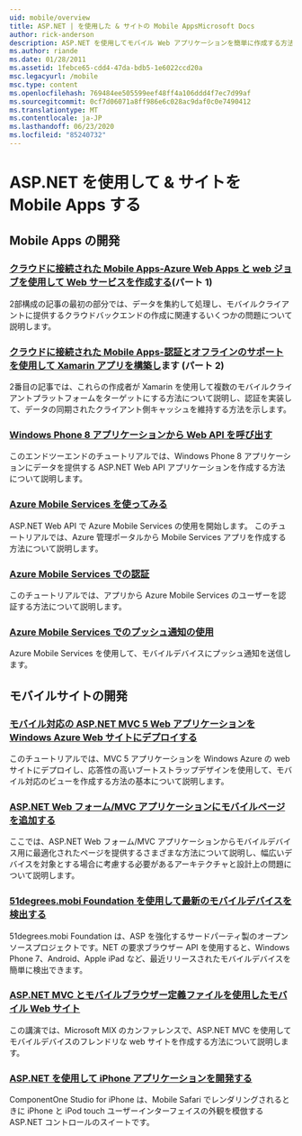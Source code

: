 ```yaml
---
uid: mobile/overview
title: ASP.NET | を使用した & サイトの Mobile AppsMicrosoft Docs
author: rick-anderson
description: ASP.NET を使用してモバイル Web アプリケーションを簡単に作成する方法について説明します。
ms.author: riande
ms.date: 01/28/2011
ms.assetid: 1febce65-cdd4-47da-bdb5-1e6022ccd20a
msc.legacyurl: /mobile
msc.type: content
ms.openlocfilehash: 769484ee505599eef48ff4a106ddd4f7ec7d99af
ms.sourcegitcommit: 0cf7d06071a8ff986e6c028ac9daf0c0e7490412
ms.translationtype: MT
ms.contentlocale: ja-JP
ms.lasthandoff: 06/23/2020
ms.locfileid: "85240732"
---
```

# <a name="mobile-apps--sites-with-aspnet"></a>ASP.NET を使用して & サイトを Mobile Apps する

## <a name="develop-mobile-apps"></a>Mobile Apps の開発

### <a name="cloud-connected-mobile-apps---create-a-web-service-with-azure-web-apps-and-webjobspart-1"></a>[クラウドに接続された Mobile Apps-Azure Web Apps と web ジョブを使用して Web サービスを作成する](https://msdn.microsoft.com/magazine/mt185572)(パート 1)

2部構成の記事の最初の部分では、データを集約して処理し、モバイルクライアントに提供するクラウドバックエンドの作成に関連するいくつかの問題について説明します。

### <a name="cloud-connected-mobile-apps---build-a-xamarin-app-with-authentication-and-offline-supportpart-2"></a>[クラウドに接続された Mobile Apps-認証とオフラインのサポートを使用して Xamarin アプリを構築し](https://msdn.microsoft.com/magazine/mt422581.aspx)ます (パート 2)

2番目の記事では、これらの作成者が Xamarin を使用して複数のモバイルクライアントプラットフォームをターゲットにする方法について説明し、認証を実装して、データの同期されたクライアント側キャッシュを維持する方法を示します。

### <a name="calling-web-api-from-a-windows-phone-8-application"></a>[Windows Phone 8 アプリケーションから Web API を呼び出す](../web-api/overview/mobile-clients/calling-web-api-from-a-windows-phone-8-application.md)

このエンドツーエンドのチュートリアルでは、Windows Phone 8 アプリケーションにデータを提供する ASP.NET Web API アプリケーションを作成する方法について説明します。

### <a name="get-started-with-azure-mobile-services"></a>[Azure Mobile Services を使ってみる](https://azure.microsoft.com/documentation/articles/mobile-services-dotnet-backend-windows-store-dotnet-get-started?WT.mc_id=zumo_aspnet)

ASP.NET Web API で Azure Mobile Services の使用を開始します。 このチュートリアルでは、Azure 管理ポータルから Mobile Services アプリを作成する方法について説明します。

### <a name="authentication-in-azure-mobile-services"></a>[Azure Mobile Services での認証](https://azure.microsoft.com/documentation/articles/mobile-services-dotnet-backend-windows-store-dotnet-get-started-users/?WT.mc_id=zumo_aspnet)

このチュートリアルでは、アプリから Azure Mobile Services のユーザーを認証する方法について説明します。

### <a name="using-push-notifications-in-azure-mobile-services"></a>[Azure Mobile Services でのプッシュ通知の使用](https://azure.microsoft.com/documentation/articles/mobile-services-dotnet-backend-windows-store-dotnet-get-started-push/?WT.mc_id=zumo_aspnet)

Azure Mobile Services を使用して、モバイルデバイスにプッシュ通知を送信します。

## <a name="develop-mobile-sites"></a>モバイルサイトの開発

### <a name="deploy-an-mobile-friendly-aspnet-mvc-5-web-application-on-windows-azure-web-sites"></a>[モバイル対応の ASP.NET MVC 5 Web アプリケーションを Windows Azure Web サイトにデプロイする](https://docs.microsoft.com/azure/app-service-web/web-sites-dotnet-deploy-aspnet-mvc-mobile-app)

このチュートリアルでは、MVC 5 アプリケーションを Windows Azure の web サイトにデプロイし、応答性の高いブートストラップデザインを使用して、モバイル対応のビューを作成する方法の基本について説明します。

### <a name="add-mobile-pages-to-your-aspnet-web-forms--mvc-application"></a>[ASP.NET Web フォーム/MVC アプリケーションにモバイルページを追加する](../whitepapers/add-mobile-pages-to-your-aspnet-web-forms-mvc-application.md)

ここでは、ASP.NET Web フォーム/MVC アプリケーションからモバイルデバイス用に最適化されたページを提供するさまざまな方法について説明し、幅広いデバイスを対象とする場合に考慮する必要があるアーキテクチャと設計上の問題について説明します。

### <a name="detect-the-latest-mobile-devices-using-51degreesmobi-foundation"></a>[51degrees.mobi Foundation を使用して最新のモバイルデバイスを検出する](https://github.com/51Degrees/dotNET-Device-Detection)

51degrees.mobi Foundation は、ASP を強化するサードパーティ製のオープンソースプロジェクトです。NET の要求ブラウザー API を使用すると、Windows Phone 7、Android、Apple iPad など、最近リリースされたモバイルデバイスを簡単に検出できます。

### <a name="mobile-web-sites-with-aspnet-mvc-and-the-mobile-browser-definition-file"></a>[ASP.NET MVC とモバイルブラウザー定義ファイルを使用したモバイル Web サイト](http://www.hanselman.com/blog/MixMobileWebSitesWithASPNETMVCAndTheMobileBrowserDefinitionFile.aspx)

この講演では、Microsoft MIX のカンファレンスで、ASP.NET MVC を使用してモバイルデバイスのフレンドリな web サイトを作成する方法について説明します。

### <a name="develop-iphone-applications-with-aspnet"></a>[ASP.NET を使用して iPhone アプリケーションを開発する](https://www.componentsource.com/product/componentone-studio-for-iphone)

ComponentOne Studio for iPhone は、Mobile Safari でレンダリングされるときに iPhone と iPod touch ユーザーインターフェイスの外観を模倣する ASP.NET コントロールのスイートです。
